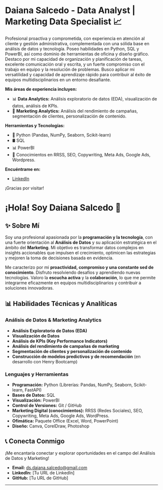 # Daiana Salcedo - Data Analyst | Marketing Data Specialist 📈

Profesional proactiva y comprometida, con experiencia en atención al cliente y gestión administrativa, complementada con una sólida base en análisis de datos y tecnología. Poseo habilidades en Python, SQL y PowerBI, así como dominio de herramientas de oficina y diseño gráfico. Destaco por mi capacidad de organización y planificación de tareas, excelente comunicación oral y escrita, y un fuerte compromiso con el trabajo en equipo y la resolución de problemas. Busco aplicar mi versatilidad y capacidad de aprendizaje rápido para contribuir al éxito de equipos multidisciplinarios en un entorno desafiante.  

**Mis áreas de experiencia incluyen:**

* 📊 **Data Analytics:** Análisis exploratorio de datos (EDA), visualización de datos, análisis de KPIs.
* 🎯 **Marketing Analytics:** Análisis del rendimiento de campañas, segmentación de clientes, personalización de contenido.

**Herramientas y Tecnologías:**

* 🐍 Python (Pandas, NumPy, Seaborn, Scikit-learn)
* 🛢 SQL
* 📊 PowerBI
* 📢 Conocimientos en RRSS, SEO, Copywriting, Meta Ads, Google Ads, Wordpress. 

**Encuéntrame en:**

* [LinkedIn](https://www.linkedin.com/in/daiana-salcedo-847237364)


¡Gracias por visitar!



# ¡Hola! Soy Daiana Salcedo 👋

## ✨ Sobre Mí

Soy una profesional apasionada por la **programación y la tecnología**, con una fuerte orientación al **Análisis de Datos** y su aplicación estratégica en el ámbito del **Marketing**. Mi objetivo es transformar datos complejos en insights accionables que impulsen el crecimiento, optimicen las estrategias y mejoren la toma de decisiones basada en evidencia.

Me caracterizo por mi **proactividad, compromiso y una constante sed de conocimiento**. Disfruto resolviendo desafíos y aprendiendo nuevas tecnologías. Valoro la **escucha activa** y la **colaboración**, lo que me permite integrarme eficazmente en equipos multidisciplinarios y contribuir a soluciones innovadoras.

## 📊 Habilidades Técnicas y Analíticas

### Análisis de Datos & Marketing Analytics
* **Análisis Exploratorio de Datos (EDA)**
* **Visualización de Datos**
* **Análisis de KPIs (Key Performance Indicators)**
* **Análisis del rendimiento de campañas de marketing**
* **Segmentación de clientes y personalización de contenido**
* **Construcción de modelos predictivos y de recomendación** (en desarrollo con Henry Bootcamp)

### Lenguajes y Herramientas
* **Programación:** Python (Librerías: Pandas, NumPy, Seaborn, Scikit-learn, FastAPI)
* **Bases de Datos:** SQL
* **Visualización:** PowerBI
* **Control de Versiones:** Git / GitHub
* **Marketing Digital (conocimientos):** RRSS (Redes Sociales), SEO, Copywriting, Meta Ads, Google Ads, WordPress.
* **Ofimática:** Paquete Office (Excel, Word, PowerPoint)
* **Diseño:** Canva, CorelDraw, Photoshop

## 📞 Conecta Conmigo

¡Me encantaría conectar y explorar oportunidades en el campo del Análisis de Datos y Marketing!

* **Email:** ds.daiana.salcedo@gmail.com
* **LinkedIn:** [Tu URL de LinkedIn]
* **GitHub:** [Tu URL de GitHub]

---
